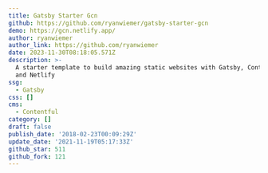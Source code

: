 ```yaml
---
title: Gatsby Starter Gcn
github: https://github.com/ryanwiemer/gatsby-starter-gcn
demo: https://gcn.netlify.app/
author: ryanwiemer
author_link: https://github.com/ryanwiemer
date: 2023-11-30T08:18:05.571Z
description: >-
  A starter template to build amazing static websites with Gatsby, Contentful
  and Netlify
ssg:
  - Gatsby
css: []
cms:
  - Contentful
category: []
draft: false
publish_date: '2018-02-23T00:09:29Z'
update_date: '2021-11-19T05:17:33Z'
github_star: 511
github_fork: 121
---
```

